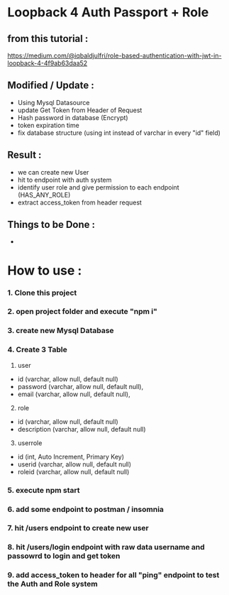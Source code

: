 # Loopback 4 Auth Passport + Role

## from this tutorial :
https://medium.com/@iqbaldjulfri/role-based-authentication-with-jwt-in-loopback-4-4f9ab63daa52

## Modified / Update :
- Using Mysql Datasource
- update Get Token from Header of Request
- Hash password in database (Encrypt)
- token expiration time
- fix database structure (using int instead of varchar in every "id" field)

## Result :
- we can create new User
- hit to endpoint with auth system
- identify user role and give permission to each endpoint (HAS_ANY_ROLE)
- extract access_token from header request

## Things to be Done :
-

# How to use :

### 1. Clone this project
### 2. open project folder and execute "npm i"
### 3. create new Mysql Database
### 4. Create 3 Table
1. user
- id (varchar, allow null, default null)
- password (varchar, allow null, default null),
- email (varchar, allow null, default null),

2. role
- id (varchar, allow null, default null)
- description (varchar, allow null, default null)

3. userrole
- id (int, Auto Increment, Primary Key)
- userid (varchar, allow null, default null)
- roleid (varchar, allow null, default null)

### 5. execute npm start
### 6. add some endpoint to postman / insomnia
### 7. hit /users endpoint to create new user
### 8. hit /users/login endpoint with raw data username and passowrd to login and get token
### 9. add access_token to header for all "ping" endpoint to test the Auth and Role system
